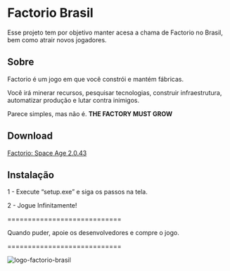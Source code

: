 # Factorio Brasil

Esse projeto tem por objetivo manter acesa a chama de Factorio no Brasil, bem como atrair novos jogadores.

## Sobre

Factorio é um jogo em que você constrói e mantém fábricas.

Você irá minerar recursos, pesquisar tecnologias, construir infraestrutura, automatizar produção e lutar contra inimigos.

Parece simples, mas não é. **THE FACTORY MUST GROW**

## Download

[Factorio: Space Age 2.0.43](https://drive.google.com/file/d/18p5WfyeIxAVEktArOJxWJSc7wFw-rHEh/view?usp=drive_link)

## Instalação

1 - Execute “setup.exe” e siga os passos na tela.

2 - Jogue Infinitamente!

============================

Quando puder, apoie os desenvolvedores e compre o jogo.

============================

![logo-factorio-brasil](https://i.imgur.com/7XwWvLm.png)
